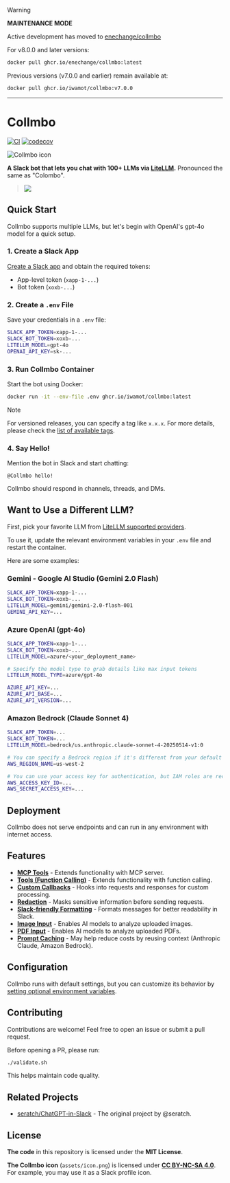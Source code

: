 
> [!WARNING]
> **MAINTENANCE MODE**
>
> Active development has moved to [enechange/collmbo](https://github.com/enechange/collmbo)
>
> For v8.0.0 and later versions:
>
> ```sh
> docker pull ghcr.io/enechange/collmbo:latest
> ```
>
> Previous versions (v7.0.0 and earlier) remain available at:
>
> ```sh
> docker pull ghcr.io/iwamot/collmbo:v7.0.0
> ```

---

# Collmbo

[![CI](https://github.com/iwamot/collmbo/actions/workflows/ci.yml/badge.svg)](https://github.com/iwamot/collmbo/actions/workflows/ci.yml)
[![codecov](https://codecov.io/gh/iwamot/collmbo/branch/main/graph/badge.svg)](https://app.codecov.io/gh/iwamot/collmbo)

![Collmbo icon](https://github.com/user-attachments/assets/b13da1c7-5d2f-4ad3-8c5b-9ef4e500deb8)

**A Slack bot that lets you chat with 100+ LLMs via [LiteLLM](https://github.com/BerriAI/litellm).** Pronounced the same as "Colombo".

> ![](https://github.com/user-attachments/assets/a377b868-3673-4798-b415-44e674cf7ae6)

## Quick Start

Collmbo supports multiple LLMs, but let's begin with OpenAI's gpt-4o model for a quick setup.

### 1. Create a Slack App

[Create a Slack app](docs/setup/creating-a-slack-app.md) and obtain the required tokens:

- App-level token (`xapp-1-...`)
- Bot token (`xoxb-...`)

### 2. Create a `.env` File

Save your credentials in a `.env` file:

```sh
SLACK_APP_TOKEN=xapp-1-...
SLACK_BOT_TOKEN=xoxb-...
LITELLM_MODEL=gpt-4o
OPENAI_API_KEY=sk-...
```

### 3. Run Collmbo Container

Start the bot using Docker:

```sh
docker run -it --env-file .env ghcr.io/iwamot/collmbo:latest
```

> [!NOTE]
>
> For versioned releases, you can specify a tag like `x.x.x`. For more details, please check the [list of available tags](https://github.com/iwamot/collmbo/pkgs/container/collmbo/versions?filters%5Bversion_type%5D=tagged).

### 4. Say Hello!

Mention the bot in Slack and start chatting:

```
@Collmbo hello!
```

Collmbo should respond in channels, threads, and DMs.

## Want to Use a Different LLM?

First, pick your favorite LLM from [LiteLLM supported providers](https://docs.litellm.ai/docs/providers).

To use it, update the relevant environment variables in your `.env` file and restart the container.

Here are some examples:

### Gemini - Google AI Studio (Gemini 2.0 Flash)

```sh
SLACK_APP_TOKEN=xapp-1-...
SLACK_BOT_TOKEN=xoxb-...
LITELLM_MODEL=gemini/gemini-2.0-flash-001
GEMINI_API_KEY=...
```

### Azure OpenAI (gpt-4o)

```sh
SLACK_APP_TOKEN=xapp-1-...
SLACK_BOT_TOKEN=xoxb-...
LITELLM_MODEL=azure/<your_deployment_name>

# Specify the model type to grab details like max input tokens
LITELLM_MODEL_TYPE=azure/gpt-4o

AZURE_API_KEY=...
AZURE_API_BASE=...
AZURE_API_VERSION=...
```

### Amazon Bedrock (Claude Sonnet 4)

```sh
SLACK_APP_TOKEN=...
SLACK_BOT_TOKEN=...
LITELLM_MODEL=bedrock/us.anthropic.claude-sonnet-4-20250514-v1:0

# You can specify a Bedrock region if it's different from your default AWS region
AWS_REGION_NAME=us-west-2

# You can use your access key for authentication, but IAM roles are recommended
AWS_ACCESS_KEY_ID=...
AWS_SECRET_ACCESS_KEY=...
```

## Deployment

Collmbo does not serve endpoints and can run in any environment with internet access.

## Features

- **[MCP Tools](docs/features/mcp-tools.md)** - Extends functionality with MCP server.
- **[Tools (Function Calling)](docs/features/tools-function-calling.md)** - Extends functionality with function calling.
- **[Custom Callbacks](docs/features/custom-callbacks.md)** - Hooks into requests and responses for custom processing.
- **[Redaction](docs/features/redaction.md)** - Masks sensitive information before sending requests.
- **[Slack-friendly Formatting](docs/features/slack-friendly-formatting.md)** - Formats messages for better readability in Slack.
- **[Image Input](docs/features/image-input.md)** - Enables AI models to analyze uploaded images.
- **[PDF Input](docs/features/pdf-input.md)** - Enables AI models to analyze uploaded PDFs.
- **[Prompt Caching](docs/features/prompt-caching.md)** - May help reduce costs by reusing context (Anthropic Claude, Amazon Bedrock).

## Configuration

Collmbo runs with default settings, but you can customize its behavior by [setting optional environment variables](docs/configuration/optional-settings.md).

## Contributing

Contributions are welcome! Feel free to open an issue or submit a pull request.

Before opening a PR, please run:

```sh
./validate.sh
```

This helps maintain code quality.

## Related Projects

- [seratch/ChatGPT-in-Slack](https://github.com/seratch/ChatGPT-in-Slack) - The original project by @seratch.

## License

**The code** in this repository is licensed under the **MIT License**.

**The Collmbo icon** (`assets/icon.png`) is licensed under **[CC BY-NC-SA 4.0](https://creativecommons.org/licenses/by-nc-sa/4.0/)**. For example, you may use it as a Slack profile icon.
